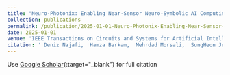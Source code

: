```yaml
---
title: "Neuro-Photonix: Enabling Near-Sensor Neuro-Symbolic AI Computing on Silicon Photonics Substrate"
collection: publications
permalink: /publication/2025-01-01-Neuro-Photonix-Enabling-Near-Sensor-Neuro-Symbolic-AI-Computing-on-Silicon-Photonics-Substrate-najafi2025neuro
date: 2025-01-01
venue: 'IEEE Transactions on Circuits and Systems for Artificial Intelligence'
citation: ' Deniz Najafi,  Hamza Barkam,  Mehrdad Morsali,  SungHeon Jeong,  Tamoghno Das,  Arman Roohi,  Mahdi Nikdast,  Mohsen Imani,  Shaahin Angizi, &quot;Neuro-Photonix: Enabling Near-Sensor Neuro-Symbolic AI Computing on Silicon Photonics Substrate.&quot; IEEE Transactions on Circuits and Systems for Artificial Intelligence, 2025.'
---
```

Use [Google Scholar](https://scholar.google.com/scholar?q=Neuro+Photonix:+Enabling+Near+Sensor+Neuro+Symbolic+AI+Computing+on+Silicon+Photonics+Substrate){:target="_blank"} for full citation